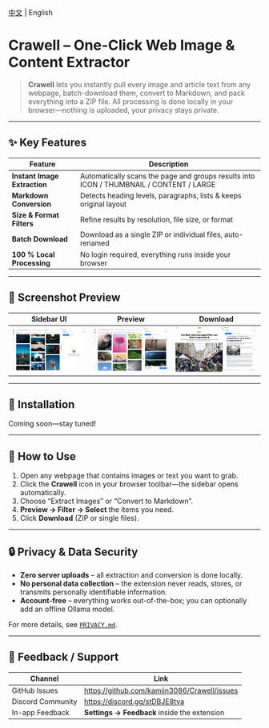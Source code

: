 [中文](README_ZH.md) | English

# Crawell – One-Click Web Image & Content Extractor

> **Crawell** lets you instantly pull every image and article text from any webpage, batch-download them, convert to Markdown, and pack everything into a ZIP file. All processing is done locally in your browser—nothing is uploaded, your privacy stays private.

---

## ✨ Key Features
| Feature | Description |
| --- | --- |
| **Instant Image Extraction** | Automatically scans the page and groups results into ICON / THUMBNAIL / CONTENT / LARGE |
| **Markdown Conversion** | Detects heading levels, paragraphs, lists & keeps original layout |
| **Size & Format Filters** | Refine results by resolution, file size, or format |
| **Batch Download** | Download as a single ZIP or individual files, auto-renamed |
| **100 % Local Processing** | No login required, everything runs inside your browser |

---

## 📸 Screenshot Preview  

| Sidebar UI | Preview | Download |
| :--: | :--: | :--: |
| ![sidebar](docs/assets/s1_en_main.png) | ![preview](docs/assets/s2_en_image.png) | ![download](docs/assets/s3_en_markdown.png) |

---

## 🚀 Installation  
Coming soon—stay tuned!

---

## 📝 How to Use
1. Open any webpage that contains images or text you want to grab.  
2. Click the **Crawell** icon in your browser toolbar—the sidebar opens automatically.  
3. Choose “Extract Images” or “Convert to Markdown”.  
4. **Preview → Filter → Select** the items you need.  
5. Click **Download** (ZIP or single files).

---

## 🔒 Privacy & Data Security
* **Zero server uploads** – all extraction and conversion is done locally.  
* **No personal data collection** – the extension never reads, stores, or transmits personally identifiable information.  
* **Account-free** – everything works out-of-the-box; you can optionally add an offline Ollama model.  

For more details, see [`PRIVACY.md`](PRIVACY.md).

---

## 💬 Feedback / Support
| Channel | Link |
| --- | --- |
| GitHub Issues | <https://github.com/kamjin3086/Crawell/issues> |
| Discord Community | <https://discord.gg/stDBJE8tva> |
| In-app Feedback | **Settings → Feedback** inside the extension |

